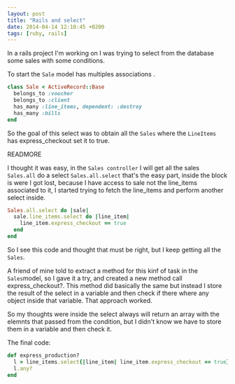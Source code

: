 ```yaml
---
layout: post
title: "Rails and select"
date: 2014-04-14 12:10:45 +0200
tags: [ruby, rails]
---
```


In a rails project I'm working on I was trying to select from the database some sales with some conditions.

To start the `Sale` model has multiples associations .

```ruby
class Sale < ActiveRecord::Base
  belongs_to :voucher
  belongs_to :client
  has_many :line_items, dependent: :destroy
  has_many :bills
end
```

So the goal of this select was to obtain all the `Sales` where the `LineItems` has express_checkout set it to true.

READMORE

I thought it was easy, in the `Sales controller` I will get all the sales `Sales.all` do a select `Sales.all.select` that's the easy part, inside the block is were
I got lost, because I have access to sale not the line_items associated to it, I started trying to fetch the line_items and perform another
select inside.

```ruby
Sales.all.select do |sale|
  sale.line_items.select do |line_item|
    line_item.express_checkout == true
  end
end
```
So I see this code and thought that must be right, but I keep getting all the `Sales`.

A friend of mine told to extract a method for this kinf of task in the `Sales`model, so I gave it a try, and created a new method call express_checkout?.
This method did basically the same but instead I store the result of the select in a variable and then check if there where any object inside that variable.
That approach worked.

So my thoughts were inside the select always will return an array with the elemnts that passed from the condition, but I didn't know we have to store them in a variable and then check it.

The final code:

```ruby
def express_production?
  l = line_items.select{|line_item| line_item.express_checkout == true}
  l.any?
end
```


